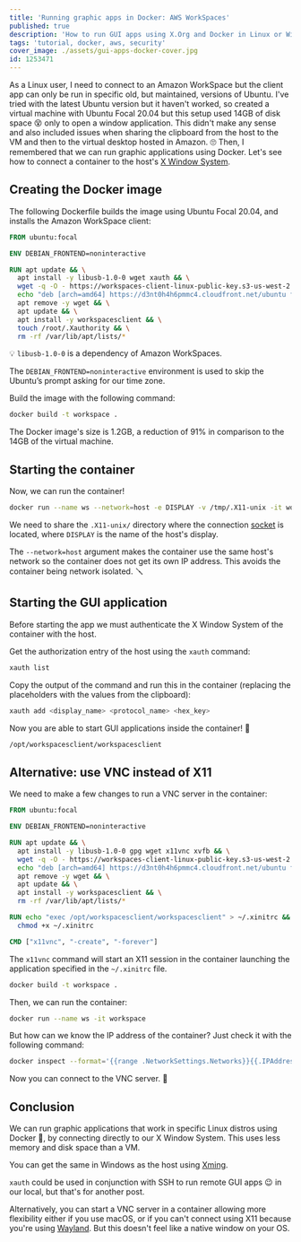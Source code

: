 ```yaml
---
title: 'Running graphic apps in Docker: AWS WorkSpaces'
published: true
description: 'How to run GUI apps using X.Org and Docker in Linux or Windows'
tags: 'tutorial, docker, aws, security'
cover_image: ./assets/gui-apps-docker-cover.jpg
id: 1253471
---
```


As a Linux user, I need to connect to an Amazon WorkSpace but the client app can only be run in specific old, but maintained, versions of Ubuntu. I've tried with the latest Ubuntu version but it haven't worked, so created a virtual machine with Ubuntu Focal 20.04 but this setup used 14GB of disk space 😵 only to open a window application. This didn't make any sense and also included issues when sharing the clipboard from the host to the VM and then to the virtual desktop hosted in Amazon. 🙄
Then, I remembered that we can run graphic applications using Docker. Let's see how to connect a container to the host's [X Window System](https://en.wikipedia.org/wiki/X_Window_System).

## Creating the Docker image

The following Dockerfile builds the image using Ubuntu Focal 20.04, and installs the Amazon WorkSpace client:

```Dockerfile
FROM ubuntu:focal

ENV DEBIAN_FRONTEND=noninteractive

RUN apt update && \
  apt install -y libusb-1.0-0 wget xauth && \
  wget -q -O - https://workspaces-client-linux-public-key.s3-us-west-2.amazonaws.com/ADB332E7.asc | apt-key add - && \
  echo "deb [arch=amd64] https://d3nt0h4h6pmmc4.cloudfront.net/ubuntu focal main" > /etc/apt/sources.list.d/amazon-workspaces-clients.list && \
  apt remove -y wget && \
  apt update && \
  apt install -y workspacesclient && \
  touch /root/.Xauthority && \
  rm -rf /var/lib/apt/lists/*
```

💡 `libusb-1.0-0` is a dependency of Amazon WorkSpaces.

The `DEBIAN_FRONTEND=noninteractive` environment is used to skip the Ubuntu’s prompt asking for our time zone.

Build the image with the following command:

```bash
docker build -t workspace .
```

The Docker image's size is 1.2GB, a reduction of 91% in comparison to the 14GB of the virtual machine.

## Starting the container

Now, we can run the container!

```bash
docker run --name ws --network=host -e DISPLAY -v /tmp/.X11-unix -it workspace
```

We need to share the `.X11-unix/` directory where the connection [socket](https://en.wikipedia.org/wiki/Unix_domain_socket) is located, where `DISPLAY` is the name of the host's display.

The `--network=host` argument makes the container use the same host's network so the container does not get its own IP address. This avoids the container being network isolated. 🪛

## Starting the GUI application

Before starting the app we must authenticate the X Window System of the container with the host.

Get the authorization entry of the host using the `xauth` command:

```bash
xauth list
```

Copy the output of the command and run this in the container (replacing the placeholders with the values from the clipboard):

```bash
xauth add <display_name> <protocol_name> <hex_key>
```

Now you are able to start GUI applications inside the container! 🎉

```bash
/opt/workspacesclient/workspacesclient
```

## Alternative: use VNC instead of X11

We need to make a few changes to run a VNC server in the container:

```Dockerfile
FROM ubuntu:focal

ENV DEBIAN_FRONTEND=noninteractive

RUN apt update && \
  apt install -y libusb-1.0-0 gpg wget x11vnc xvfb && \
  wget -q -O - https://workspaces-client-linux-public-key.s3-us-west-2.amazonaws.com/ADB332E7.asc | apt-key add - && \
  echo "deb [arch=amd64] https://d3nt0h4h6pmmc4.cloudfront.net/ubuntu focal main" > /etc/apt/sources.list.d/amazon-workspaces-clients.list && \
  apt remove -y wget && \
  apt update && \
  apt install -y workspacesclient && \
  rm -rf /var/lib/apt/lists/*

RUN echo "exec /opt/workspacesclient/workspacesclient" > ~/.xinitrc && \
  chmod +x ~/.xinitrc

CMD ["x11vnc", "-create", "-forever"]
```

The `x11vnc` command will start an X11 session in the container launching the application specified in the `~/.xinitrc` file.

```bash
docker build -t workspace .
```

Then, we can run the container:

```bash
docker run --name ws -it workspace
```

But how can we know the IP address of the container? Just check it with the following command:

```bash
docker inspect --format='{{range .NetworkSettings.Networks}}{{.IPAddress}}{{end}}' ws
```

Now you can connect to the VNC server. 🔌

## Conclusion

We can run graphic applications that work in specific Linux distros using Docker 🐋, by connecting directly to our X Window System. This uses less memory and disk space than a VM.

You can get the same in Windows as the host using [Xming](https://sourceforge.net/projects/xming/).

`xauth` could be used in conjunction with SSH to run remote GUI apps 😉 in our local, but that's for another post.

Alternatively, you can start a VNC server in a container allowing more flexibility either if you use macOS, or if you can't connect using X11 because you're using [Wayland](https://en.wikipedia.org/wiki/Wayland_(display_server_protocol)). But this doesn't feel like a native window on your OS.

